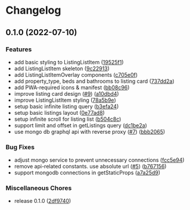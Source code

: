 # Changelog

## 0.1.0 (2022-07-10)


### Features

* add basic styling to ListingListItem ([19525f1](https://github.com/kozlovvski/airbnb-listing/commit/19525f186806d5f0acac913c0f705fb30a1608d0))
* add ListingListItem skeleton ([9c22913](https://github.com/kozlovvski/airbnb-listing/commit/9c229130a58ab347b9d64c8bb1c0c58deddaf4d6))
* add ListingListItemOverlay components ([c705e0f](https://github.com/kozlovvski/airbnb-listing/commit/c705e0f307e3e9a1c507ddd239f593c166301fe0))
* add property_type, beds and bathrooms to listing card ([737dd2a](https://github.com/kozlovvski/airbnb-listing/commit/737dd2ac84ec592b7751bc170a2c473a0a358ed4))
* add PWA-required icons & manifest ([bb08c96](https://github.com/kozlovvski/airbnb-listing/commit/bb08c961a3d1e7dd899b2625f9c34d227187907a))
* improve listing card design ([#9](https://github.com/kozlovvski/airbnb-listing/issues/9)) ([a10dbd4](https://github.com/kozlovvski/airbnb-listing/commit/a10dbd482750f8db7584d6c5d83b73d552dcd489))
* improve ListingListItem styling ([78a5b9e](https://github.com/kozlovvski/airbnb-listing/commit/78a5b9e93a593e2080c90175d71b78d1e57f55de))
* setup basic infinite listing query ([b3efa24](https://github.com/kozlovvski/airbnb-listing/commit/b3efa24974ae70fa98852a43a8bfa01fc5d8d2c1))
* setup basic listings layout ([0e77ad8](https://github.com/kozlovvski/airbnb-listing/commit/0e77ad80bb571a48e6c3bb12d73fe94df031816d))
* setup infinite scroll for listing list ([b504c8c](https://github.com/kozlovvski/airbnb-listing/commit/b504c8c8554887797462ffb1d4d393d796196abc))
* support limit and offset in getListings query ([dc1be2a](https://github.com/kozlovvski/airbnb-listing/commit/dc1be2aa4d8cca3143652230eef6c6ffa4b48e6c))
* use mongo db graphql api with reverse proxy ([#7](https://github.com/kozlovvski/airbnb-listing/issues/7)) ([bbb2065](https://github.com/kozlovvski/airbnb-listing/commit/bbb2065de19d28a68bdc8b2c88e9aeea1839555b))


### Bug Fixes

* adjust mongo service to prevent unnecessary connections ([fcc5e94](https://github.com/kozlovvski/airbnb-listing/commit/fcc5e94440c6a2b8122b971033e36b2dbf89ec7a))
* remove api-related constants. use absolute url ([#5](https://github.com/kozlovvski/airbnb-listing/issues/5)) ([b767156](https://github.com/kozlovvski/airbnb-listing/commit/b7671562c78145804cc25b1717342daec43589e2))
* support mongodb connections in getStaticProps ([a7a25d9](https://github.com/kozlovvski/airbnb-listing/commit/a7a25d9610c9f350b517c73ef3b2f4eecdf8d0dc))


### Miscellaneous Chores

* release 0.1.0 ([2df9740](https://github.com/kozlovvski/airbnb-listing/commit/2df9740cd142e0de33e4152ade7ee94e7e7ad292))
